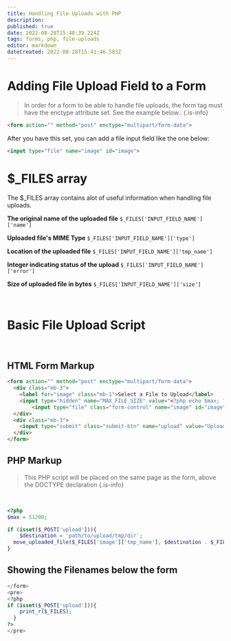 ```yaml
---
title: Handling File Uploads with PHP
description: 
published: true
date: 2022-08-28T15:48:39.224Z
tags: forms, php, file-uploads
editor: markdown
dateCreated: 2022-08-28T15:41:46.583Z
---
```


# Adding File Upload Field to a Form
> In order for a form to be able to handle file uploads, the form tag must have the enctype attribute set. See the example below..
{.is-info}

````html
<form action="" method="post" enctype="multipart/form-data">
````

After you have this set, you can add a file input field like the one below:
````html
<input type="file" name="image" id="image">
````

# $_FILES array

The $_FILES array contains alot of useful information when handling file uploads.

**The original name of the uploaded file**
`$_FILES['INPUT_FIELD_NAME']['name']`

**Uploaded file's MIME Type**
`$_FILES['INPUT_FIELD_NAME']['type']`

**Location of the uploaded file**
`$_FILES['INPUT_FIELD_NAME']['tmp_name']`

**Integer indicating status of the upload**
`$_FILES['INPUT_FIELD_NAME']['error']`

**Size of uploaded file in bytes**
`$_FILES['INPUT_FIELD_NAME']['size']`

<br>

# Basic File Upload Script

<br>

## HTML Form Markup

````html
<form action="" method="post" enctype="multipart/form-data">
  <div class="mb-3">
  	<label for="image" class="mb-1">Select a File to Upload</label>
    <input type="hidden" name="MAX_FILE_SIZE" value="<?php echo $max; ?>" />
		<input type="file" class="form-control" name="image" id="image" />
  </div>
  <div class="mb-3">
    <input type="submit" class="submit-btn" name="upload" value="Upload" />
  </div>
</form>
````

## PHP Markup

> This PHP script will be placed on the same page as the form, above the DOCTYPE declaration
{.is-info}

<br>

````php
<?php
$max = 51200;

if (isset($_POST['upload'])){
	$destination = 'path/to/upload/tmp/dir';
  move_uploaded_file($_FILES['image']['tmp_name'], $destination . $_FILES['image']['name']);
}
````

## Showing the Filenames below the form

````php
</form>
<pre>
<?php
if (isset($_POST['upload'])){
	print_r($_FILES);
  }
?>
</pre>
